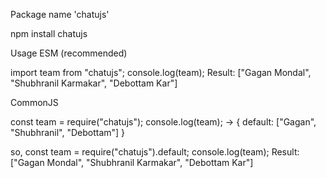 Package name 'chatujs'

npm install chatujs

Usage
ESM (recommended)

import team from "chatujs";
console.log(team);
Result: ["Gagan Mondal", "Shubhranil Karmakar", "Debottam Kar"]

CommonJS

const team = require("chatujs");
console.log(team);
-> { default: ["Gagan", "Shubhranil", "Debottam"] }

so,
const team = require("chatujs").default;
console.log(team);
Result: ["Gagan Mondal", "Shubhranil Karmakar", "Debottam Kar"]
